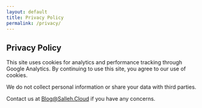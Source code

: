 ```yaml
---
layout: default
title: Privacy Policy
permalink: /privacy/
---
```


## Privacy Policy

This site uses cookies for analytics and performance tracking through Google Analytics. By continuing to use this site, you agree to our use of cookies.

We do not collect personal information or share your data with third parties.

Contact us at [Blog@Salleh.Cloud](mailto:Blog@Salleh.Cloud) if you have any concerns.
